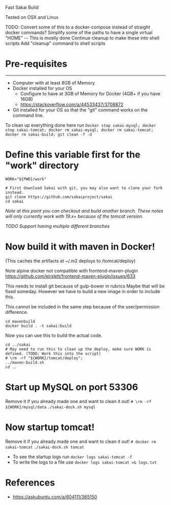Fast Sakai Build

Tested on OSX and Linux

TODO: 
  Convert some of this to a docker-compose instead of straight docker commands?
  Simplify some of the paths to have a single virtual "HOME" -- This is mostly done
  Continue cleanup to make these into shell scripts
  Add "cleanup" command to shell scripts


# Pre-requisites
--------------
* Computer with at least 8GB of Memory
* Docker installed for your OS
  * Configure to have at 3GB of Memory for Docker (4GB+ if you have 16GB)
  * https://stackoverflow.com/a/44533437/3708872
* Git installed for your OS so that the "git" command works on the command line.

To clean up everything done here run
`Docker stop sakai-mysql; docker stop sakai-tomcat; docker rm sakai-mysql; docker rm sakai-tomcat; docker rm sakai-build; git clean -f -d`

# Define this variable first for the "work" directory
```
WORK="${PWD}/work"

# First download Sakai with git, you may also want to clone your fork instead.
git clone https://github.com/sakaiproject/sakai
cd sakai
```

*Note at this point you can checkout and build another branch. These notes will only currently work with 19.x+ because of the tomcat version.*

*TODO Support having multiple different branches*

# Now build it with maven in Docker! 
(This caches the artifacts at ~/.m2 deploys to /tomcat/deploy)

Note alpine docker not compatible with frontend-maven-plugin 
https://github.com/eirslett/frontend-maven-plugin/issues/633

This needs to install git because of gulp-bower in rubrics
Maybe that will be fixed someday. However we have to build a new image in order to include this.

This cannot be included in the same step because of the user/permission difference.
```
cd mavenbuild
docker build . -t sakai:build

```
Now you can use this to build the actual code.

```
cd ../sakai
# May need to run this to clean up the deploy, make sure WORK is defined. (TODO: Work this into the script)
# \rm -rf "${WORK}/tomcat/deploy"; 
../maven-build.sh
cd ..
```

# Start up MySQL on port 53306
Remove it if you already made one and want to clean it out!
`# \rm -rf ${WORK}/mysql/data`
`./sakai-dock.sh mysql`

# Now startup tomcat!
Remove it if you already made one and want to clean it out!
`# docker rm sakai-tomcat`
`./sakai-dock.sh tomcat`

* To see the startup logs run 
`docker logs sakai-tomcat -f`
* To write the logs to a file use
`docker logs sakai-tomcat >& logs.txt`

# References
* https://askubuntu.com/a/604111/365150
